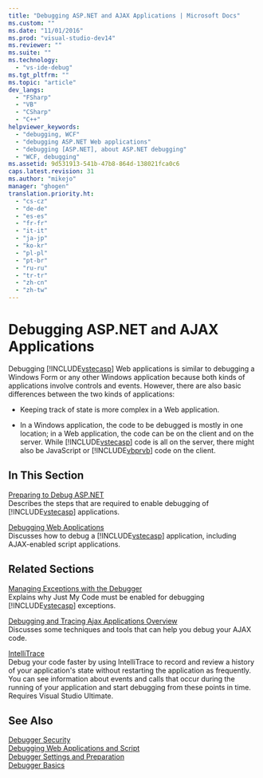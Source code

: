 ```yaml
---
title: "Debugging ASP.NET and AJAX Applications | Microsoft Docs"
ms.custom: ""
ms.date: "11/01/2016"
ms.prod: "visual-studio-dev14"
ms.reviewer: ""
ms.suite: ""
ms.technology: 
  - "vs-ide-debug"
ms.tgt_pltfrm: ""
ms.topic: "article"
dev_langs: 
  - "FSharp"
  - "VB"
  - "CSharp"
  - "C++"
helpviewer_keywords: 
  - "debugging, WCF"
  - "debugging ASP.NET Web applications"
  - "debugging [ASP.NET], about ASP.NET debugging"
  - "WCF, debugging"
ms.assetid: 9d531913-541b-47b8-864d-138021fca0c6
caps.latest.revision: 31
ms.author: "mikejo"
manager: "ghogen"
translation.priority.ht: 
  - "cs-cz"
  - "de-de"
  - "es-es"
  - "fr-fr"
  - "it-it"
  - "ja-jp"
  - "ko-kr"
  - "pl-pl"
  - "pt-br"
  - "ru-ru"
  - "tr-tr"
  - "zh-cn"
  - "zh-tw"
---
```

# Debugging ASP.NET and AJAX Applications
Debugging [!INCLUDE[vstecasp](../code-quality/includes/vstecasp_md.md)] Web applications is similar to debugging a Windows Form or any other Windows application because both kinds of applications involve controls and events. However, there are also basic differences between the two kinds of applications:  
  
-   Keeping track of state is more complex in a Web application.  
  
-   In a Windows application, the code to be debugged is mostly in one location; in a Web application, the code can be on the client and on the server. While [!INCLUDE[vstecasp](../code-quality/includes/vstecasp_md.md)] code is all on the server, there might also be JavaScript or [!INCLUDE[vbprvb](../code-quality/includes/vbprvb_md.md)] code on the client.  
  
## In This Section  
 [Preparing to Debug ASP.NET](../debugger/preparing-to-debug-aspnet.md)  
 Describes the steps that are required to enable debugging of [!INCLUDE[vstecasp](../code-quality/includes/vstecasp_md.md)] applications.  
  
 [Debugging Web Applications](../debugger/debugging-web-applications.md)  
 Discusses how to debug a [!INCLUDE[vstecasp](../code-quality/includes/vstecasp_md.md)] application, including AJAX-enabled script applications.  
  
## Related Sections  
 [Managing Exceptions with the Debugger](../debugger/managing-exceptions-with-the-debugger.md)  
 Explains why Just My Code must be enabled for debugging [!INCLUDE[vstecasp](../code-quality/includes/vstecasp_md.md)] exceptions.  
  
 [Debugging and Tracing Ajax Applications Overview](../Topic/Debugging%20and%20Tracing%20Ajax%20Applications%20Overview.md)  
 Discusses some techniques and tools that can help you debug your AJAX code.  
  
 [IntelliTrace](../debugger/intellitrace.md)  
 Debug your code faster by using IntelliTrace to record and review a history of your application's state without restarting the application as frequently. You can see information about events and calls that occur during the running of your application and start debugging from these points in time. Requires Visual Studio Ultimate.  
  
## See Also  
 [Debugger Security](../debugger/debugger-security.md)   
 [Debugging Web Applications and Script](../debugger/debugging-web-applications-and-script.md)   
 [Debugger Settings and Preparation](../debugger/debugger-settings-and-preparation.md)   
 [Debugger Basics](../debugger/debugger-basics.md)